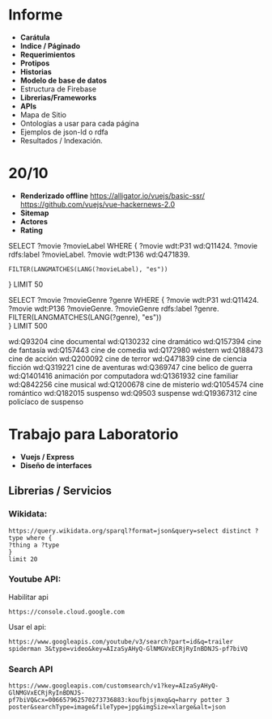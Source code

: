 Informe
=========
* **Carátula**
* **Indice / Páginado**
* **Requerimientos**
* **Protipos**
* **Historias**
* **Modelo de base de datos**
* Estructura de Firebase
* **Librerias/Frameworks**
* **APIs**
* Mapa de Sitio
* Ontologías a usar para cada página
* Ejemplos de json-ld o rdfa
* Resultados / Indexación.

20/10
===========
* **Renderizado offline**
https://alligator.io/vuejs/basic-ssr/
https://github.com/vuejs/vue-hackernews-2.0
* **Sitemap**
* **Actores**
* **Rating**


SELECT ?movie ?movieLabel   WHERE {
    ?movie wdt:P31 wd:Q11424.
    ?movie rdfs:label ?movieLabel.
    ?movie wdt:P136 wd:Q471839.
   
    FILTER(LANGMATCHES(LANG(?movieLabel), "es"))
  }
LIMIT 50


SELECT ?movie ?movieGenre ?genre WHERE {
    ?movie wdt:P31 wd:Q11424.
    ?movie wdt:P136 ?movieGenre.
    ?movieGenre rdfs:label ?genre.
 	FILTER(LANGMATCHES(LANG(?genre), "es"))   
  }
LIMIT 500

 wd:Q93204	cine documental
 wd:Q130232	cine dramático
 wd:Q157394	cine de fantasía
 wd:Q157443	cine de comedia
 wd:Q172980	wéstern
 wd:Q188473	cine de acción
 wd:Q200092	cine de terror
 wd:Q471839	cine de ciencia ficción
 wd:Q319221	cine de aventuras
 wd:Q369747	cine belico de guerra
 wd:Q1401416	animación por computadora
 wd:Q1361932	cine familiar
 wd:Q842256	cine musical
 wd:Q1200678	cine de misterio
 wd:Q1054574	cine romántico
 wd:Q182015	suspenso
 wd:Q9503	suspense
 wd:Q19367312	cine policíaco de suspenso 
 
Trabajo para Laboratorio
============
* **Vuejs / Express**
* **Diseño de interfaces**


## Librerias / Servicios

### Wikidata:
```
https://query.wikidata.org/sparql?format=json&query=select distinct ?type where {
?thing a ?type
}
limit 20

```
### Youtube API:
Habilitar api
```
https://console.cloud.google.com

```
Usar el api:
```
https://www.googleapis.com/youtube/v3/search?part=id&q=trailer spiderman 3&type=video&key=AIzaSyAHyQ-GlNMGVxECRjRyInBDNJS-pf7biVQ
```

### Search API

```
https://www.googleapis.com/customsearch/v1?key=AIzaSyAHyQ-GlNMGVxECRjRyInBDNJS-pf7biVQ&cx=006657962570273736883:koufbjsjmxq&q=harry potter 3 poster&searchType=image&fileType=jpg&imgSize=xlarge&alt=json
```
